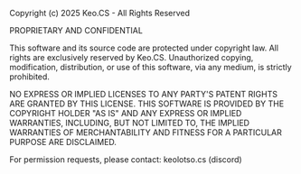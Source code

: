 Copyright (c) 2025 Keo.CS - All Rights Reserved

PROPRIETARY AND CONFIDENTIAL

This software and its source code are protected under copyright law. All rights are exclusively 
reserved by Keo.CS. Unauthorized copying, modification, distribution, or use of this software, 
via any medium, is strictly prohibited.

NO EXPRESS OR IMPLIED LICENSES TO ANY PARTY'S PATENT RIGHTS ARE GRANTED BY THIS LICENSE. 
THIS SOFTWARE IS PROVIDED BY THE COPYRIGHT HOLDER "AS IS" AND ANY EXPRESS OR IMPLIED 
WARRANTIES, INCLUDING, BUT NOT LIMITED TO, THE IMPLIED WARRANTIES OF MERCHANTABILITY AND 
FITNESS FOR A PARTICULAR PURPOSE ARE DISCLAIMED.

For permission requests, please contact: keolotso.cs (discord)
